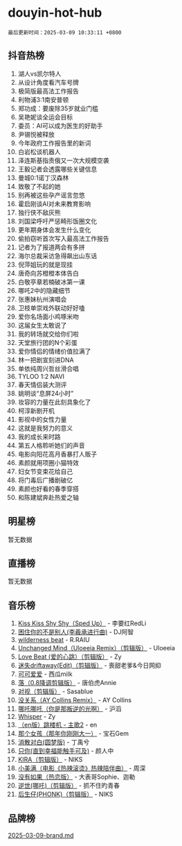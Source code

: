 # douyin-hot-hub

`最后更新时间：2025-03-09 10:33:11 +0800`

## 抖音热榜

1. 湖人vs凯尔特人
1. 从设计角度看汽车号牌
1. 极简版最高法工作报告
1. 利物浦3:1南安普顿
1. 郑功成：要废除35岁就业门槛
1. 吴艳妮谈全运会目标
1. 委员：AI可以成为医生的好助手
1. 尹锡悦被释放
1. 今年政府工作报告里的新词
1. 白岩松谈机器人
1. 泽连斯基指责俄又一次大规模空袭
1. 王毅记者会透露哪些关键信息
1. 曼城0:1诺丁汉森林
1. 致敬了不起的她
1. 别再被这些孕产谣言忽悠
1. 霍启刚谈AI对未来教育影响
1. 独行侠不敌灰熊
1. 刘国梁呼吁严惩畸形饭圈文化
1. 更年期身体会发生什么变化
1. 偷拍窃听首次写入最高法工作报告
1. 记者为了报道两会有多拼
1. 海尔总裁采访急得飙出山东话
1. 倪萍姐玩的就是现挂
1. 唐奇向苏橙橙本体告白
1. 白敬亭章若楠破冰第一课
1. 哪吒2中的隐藏细节
1. 张惠妹杭州演唱会
1. 卫枝单崇戏外联动好好嗑
1. 爱你名场面小鸡啄米吻
1. 这届女生太敢说了
1. 我的转场就交给你们啦
1. 天堂旅行团的N个彩蛋
1. 爱你情侣的情绪价值拉满了
1. 林一把剧宣刻进DNA
1. 单依纯周兴哲丝滑合唱
1. TYLOO 1:2 NAVI
1. 春天情侣装大测评
1. 姚明谈“息屏24小时”
1. 妆容的力量在此刻具象化了
1. 柯淳新剧开机
1. 影视中的女性力量
1. 这就是我努力的意义
1. 我的成长来时路
1. 第五人格聆听她们的声音
1. 电影向阳花高月香暴打人贩子
1. 素颜就用项圈小猫特效
1. 妇女节变束花给自己
1. 将门毒后广播剧破亿
1. 素颜也好看的春季穿搭
1. 和陈建斌奔赴热爱之轴

## 明星榜

暂无数据

## 直播榜

暂无数据

## 音乐榜

1. [Kiss Kiss Shy Shy（Sped Up）](https://sf3-cdn-tos.douyinstatic.com/obj/tos-cn-ve-2774/oYpXDAeGgQK0zfPaji7iKUixpCXFGILeLGmvYA) - 李要红RedLi
1. [困住你的不是别人(李羲承进行曲)](https://sf3-cdn-tos.douyinstatic.com/obj/tos-cn-ve-2774/okWrrVL1iQGZbfHVeCPAe7IaerYfM2jEQi5mNI) - DJ阿智
1. [wilderness beat](https://sf3-cdn-tos.douyinstatic.com/obj/tos-cn-ve-2774/o0oBmODSFCpfFdLRGzAAFC2ah9AIMEQfAOueVE) - R.RAIU
1. [Unchanged Mind（Uloeeia Remix）（剪辑版）](https://sf3-cdn-tos.douyinstatic.com/obj/tos-cn-ve-2774/oIHYu1YfsziJqmggAqBsXOiiI2Y1QB6I61RsMW) - Uloeeia
1. [Love Beat  (爱的心跳）（剪辑版）](https://sf3-cdn-tos.douyinstatic.com/obj/tos-cn-ve-2774/oUlARwvEINIisZ9nCnKMZiYFGfCCYLtDADDBge) - Zy
1. [迷失driftaway(Edit)（剪辑版）](https://sf3-cdn-tos.douyinstatic.com/obj/tos-cn-ve-2774/ogaa1xGNeFO6FCaMgO8PzzAceEI4fBLDMi15H3) - 喪甜老爹&今日网抑
1. [可可爱爱](https://sf3-cdn-tos.douyinstatic.com/obj/tos-cn-ve-2774/0deb1e75aea643b9927ba26aaafa29dd) - 西瓜milk
1. [落（0.8降调剪辑版）](https://sf6-cdn-tos.douyinstatic.com/obj/tos-cn-ve-2774/ociN0WUv3APijBYr6DUmAHmdkZ5MjM6gIF3iA) - 唐伯虎Annie
1. [对视（剪辑版）](https://sf3-cdn-tos.douyinstatic.com/obj/tos-cn-ve-2774/ogKtIhiB0WfAa18F9z3uWODMtZi2ysB1VuAIsQ) - Sasablue
1. [没关系（AY Collins Remix）](https://sf3-cdn-tos.douyinstatic.com/obj/tos-cn-ve-2774/oIBbI5Ghw4zdUCQMJrDEFaAQilZP3EIDSi7MW) - AY Collins
1. [哪吒哪吒（你是那叛逆的光啊）](https://sf3-cdn-tos.douyinstatic.com/obj/tos-cn-ve-2774/oUkQCgCDnBanFehFEFQDxCQntAOIfp9gyZYFVo) - 沪滔
1. [Whisper](https://sf3-cdn-tos.douyinstatic.com/obj/tos-cn-ve-2774/oEeYKDxIDCFuArkftgkGqCnG7xZtRC2rEMKBQi) - Zy
1. [（en版）跳楼机 - 主歌2](https://sf3-cdn-tos.douyinstatic.com/obj/tos-cn-ve-2774/oklN6GvgQ2L8DpPeaAGf1gPeyKzjXFwHIwoCZv) - en
1. [那个女孩（那年你刚刚大一）](https://sf5-hl-cdn-tos.douyinstatic.com/obj/tos-cn-ve-2774/o4IZw7TlivwiBBBMA2rIgWrGNIrjFroh6bPqQ) - 宝石Gem
1. [消散对白(圆梦版)](https://sf3-cdn-tos.douyinstatic.com/obj/tos-cn-ve-2774/og4jB5I5IizzoZVAAAzWgBMAsMDWoArfwBOiFs) - 丁禹兮
1. [只你(直到幸福能触手可及)](https://sf3-cdn-tos.douyinstatic.com/obj/tos-cn-ve-2774/o0lBkRDzFTeaVSUz3ZZSCBVtZ5DIMQGfgmEAuE) - 颜人中
1. [KIRA（剪辑版）](https://sf5-hl-cdn-tos.douyinstatic.com/obj/tos-cn-ve-2774/o0Bq3TvdHqOfzihWrHyABMociuMA3Inwsbx9Wi) - NIKS
1. [小美满（电影《热辣滚烫》热辣陪伴曲）](https://sf3-cdn-tos.douyinstatic.com/obj/tos-cn-ve-2774/o0GAn2lSgfZIDUgtevCGDQYnFg4CwnrBaxbTZL) - 周深
1. [没有如果（热恋版）](https://sf5-hl-cdn-tos.douyinstatic.com/obj/tos-cn-ve-2774/o4iETqbxIThtCXlBeV0DfAhZsbCFGhagYupnMx) - 大表哥Sophie、迦勒
1. [逆世(哪吒)（剪辑版）](https://sf3-cdn-tos.douyinstatic.com/obj/tos-cn-ve-2774/oMIEZAfEogrLnzfDWMBiZKCWuXIUFLtRDsOFWs) - 抓不住旳青春
1. [后生仔(PHONK)（剪辑版）](https://sf3-cdn-tos.douyinstatic.com/obj/tos-cn-ve-2774/o0TzmfumdQAJ1aGG9F5LfTXIYeGcqYKRPAeFdJ) - NIKS

## 品牌榜

[2025-03-09-brand.md](2025-03-09-brand.md)
